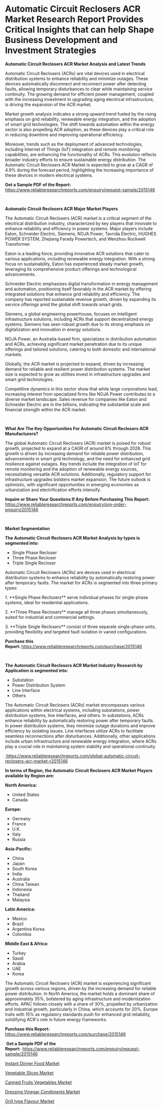 <p><h1>Automatic Circuit Reclosers ACR Market Research Report Provides Critical Insights that can help Shape Business Development and Investment Strategies</h1></p><p><strong>Automatic Circuit Reclosers ACR Market Analysis and Latest Trends</strong></p>
<p><p>Automatic Circuit Reclosers (ACRs) are vital devices used in electrical distribution systems to enhance reliability and minimize outages. These devices automatically disconnect and reconnect power after detecting faults, allowing temporary disturbances to clear while maintaining service continuity. The growing demand for efficient power management, coupled with the increasing investment in upgrading aging electrical infrastructure, is driving the expansion of the ACR market.</p><p>Market growth analysis indicates a strong upward trend fueled by the rising emphasis on grid reliability, renewable energy integration, and the adoption of smart grid technologies. The shift towards automation within the energy sector is also propelling ACR adoption, as these devices play a critical role in reducing downtime and improving operational efficiency. </p><p>Moreover, trends such as the deployment of advanced technologies, including Internet of Things (IoT) integration and remote monitoring capabilities, are enhancing the functionality of ACRs. This evolution reflects broader industry efforts to ensure sustainable energy distribution. The Automatic Circuit Reclosers ACR Market is expected to grow at a CAGR of 4.9% during the forecast period, highlighting the increasing importance of these devices in modern electrical systems.</p></p>
<p><strong>Get a Sample PDF of the Report:&nbsp;</strong> <a href="https://www.reliableresearchreports.com/enquiry/request-sample/2015146?utm_campaign=32&utm_medium=2&utm_source=Github&utm_content=ia&utm_term=17012025&utm_id=automatic-circuit-reclosers-acr">https://www.reliableresearchreports.com/enquiry/request-sample/2015146</a></p>
<p>&nbsp;</p>
<p><strong>Automatic Circuit Reclosers ACR Major Market Players</strong></p>
<p><p>The Automatic Circuit Reclosers (ACR) market is a critical segment of the electrical distribution industry, characterized by key players that innovate to enhance reliability and efficiency in power systems. Major players include Eaton, Schneider Electric, Siemens, NOJA Power, Tavrida Electric, HUGHES POWER SYSTEM, Zhejiang Farady Powertech, and Wenzhou Rockwell Transformer.</p><p>Eaton is a leading force, providing innovative ACR solutions that cater to various applications, including renewable energy integration. With a strong focus on sustainability, Eaton has experienced steady market growth, leveraging its comprehensive product offerings and technological advancements. </p><p>Schneider Electric emphasizes digital transformation in energy management and automation, positioning itself favorably in the ACR market by offering integrated solutions that enhance grid reliability and efficiency. The company has reported sustainable revenue growth, driven by expanding its service offerings amid the global shift towards smart grids.</p><p>Siemens, a global engineering powerhouse, focuses on intelligent infrastructure solutions, including ACRs that support decentralized energy systems. Siemens has seen robust growth due to its strong emphasis on digitalization and innovation in energy solutions.</p><p>NOJA Power, an Australia-based firm, specializes in distribution automation and ACRs, achieving significant market penetration due to its unique offerings and tailored solutions, catering to both domestic and international markets.</p><p>Globally, the ACR market is projected to expand, driven by increasing demand for reliable and resilient power distribution systems. The market size is expected to grow as utilities invest in infrastructure upgrades and smart grid technologies. </p><p>Competitive dynamics in this sector show that while large corporations lead, increasing interest from specialized firms like NOJA Power contributes to a diverse market landscape. Sales revenue for companies like Eaton and Schneider Electric are in the billions, indicating the substantial scale and financial strength within the ACR market.</p></p>
<p>&nbsp;</p>
<p><strong>What Are The Key Opportunities For Automatic Circuit Reclosers ACR Manufacturers?</strong></p>
<p><p>The global Automatic Circuit Reclosers (ACR) market is poised for robust growth, projected to expand at a CAGR of around 6% through 2028. This growth is driven by increasing demand for reliable power distribution, advancements in smart grid technology, and the need for enhanced grid resilience against outages. Key trends include the integration of IoT for remote monitoring and the adoption of renewable energy sources, necessitating versatile ACR solutions. Additionally, regulatory support for infrastructure upgrades bolsters market expansion. The future outlook is optimistic, with significant opportunities in emerging economies as urbanization and electrification efforts intensify.</p></p>
<p><strong>Inquire or Share Your Questions If Any Before Purchasing This Report:</strong> <a href="https://www.reliableresearchreports.com/enquiry/pre-order-enquiry/2015146?utm_campaign=32&utm_medium=2&utm_source=Github&utm_content=ia&utm_term=17012025&utm_id=automatic-circuit-reclosers-acr">https://www.reliableresearchreports.com/enquiry/pre-order-enquiry/2015146</a></p>
<p>&nbsp;</p>
<p><strong>Market Segmentation</strong></p>
<p><strong>The Automatic Circuit Reclosers ACR Market Analysis by types is segmented into:</strong></p>
<p><ul><li>Single Phase Recloser</li><li>Three Phase Recloser</li><li>Triple Single Recloser</li></ul></p>
<p><p>Automatic Circuit Reclosers (ACRs) are devices used in electrical distribution systems to enhance reliability by automatically restoring power after temporary faults. The market for ACRs is segmented into three primary types: </p><p>1. **Single Phase Reclosers** serve individual phases for single-phase systems, ideal for residential applications.</p><p>2. **Three Phase Reclosers** manage all three phases simultaneously, suited for industrial and commercial settings.</p><p>3. **Triple Single Reclosers** consist of three separate single-phase units, providing flexibility and targeted fault isolation in varied configurations.</p></p>
<p><strong>Purchase this Report:&nbsp;</strong><a href="https://www.reliableresearchreports.com/purchase/2015146?utm_campaign=32&utm_medium=2&utm_source=Github&utm_content=ia&utm_term=17012025&utm_id=automatic-circuit-reclosers-acr">https://www.reliableresearchreports.com/purchase/2015146</a></p>
<p>&nbsp;</p>
<p><strong>The Automatic Circuit Reclosers ACR Market Industry Research by Application is segmented into:</strong></p>
<p><ul><li>Substation</li><li>Power Distribution System</li><li>Line Interface</li><li>Others</li></ul></p>
<p><p>The Automatic Circuit Reclosers (ACRs) market encompasses various applications within electrical systems, including substations, power distribution systems, line interfaces, and others. In substations, ACRs enhance reliability by automatically restoring power after temporary faults. In power distribution systems, they minimize outage durations and improve efficiency by isolating issues. Line interfaces utilize ACRs to facilitate seamless reconnections after disturbances. Additionally, other applications include urban infrastructure and renewable energy integration, where ACRs play a crucial role in maintaining system stability and operational continuity.</p></p>
<p><a href="https://www.reliableresearchreports.com/global-automatic-circuit-reclosers-acr-market-r2015146?utm_campaign=32&utm_medium=2&utm_source=Github&utm_content=ia&utm_term=17012025&utm_id=automatic-circuit-reclosers-acr">&nbsp;https://www.reliableresearchreports.com/global-automatic-circuit-reclosers-acr-market-r2015146</a></p>
<p><strong>In terms of Region, the Automatic Circuit Reclosers ACR Market Players available by Region are:</strong></p>
<p>
    <p> <strong> North America: </strong>
        <ul>
            <li>United States</li>
            <li>Canada</li>
        </ul>
        </p> 
    <p> <strong> Europe: </strong>
        <ul>
            <li>Germany</li>
            <li>France</li>
            <li>U.K.</li>
            <li>Italy</li>
            <li>Russia</li>
        </ul>
        </p> 
    <p> <strong> Asia-Pacific: </strong>
        <ul>
            <li>China</li>
            <li>Japan</li>
            <li>South Korea</li>
            <li>India</li>
            <li>Australia</li>
            <li>China Taiwan</li>
            <li>Indonesia</li>
            <li>Thailand</li>
            <li>Malaysia</li>
        </ul>
        </p> 
    <p> <strong> Latin America: </strong>
        <ul>
            <li>Mexico</li>
            <li>Brazil</li>
            <li>Argentina Korea</li>
            <li>Colombia</li>
        </ul>
        </p> 
    <p> <strong> Middle East & Africa: </strong>
        <ul>
            <li>Turkey</li>
            <li>Saudi</li>
            <li>Arabia</li>
            <li>UAE</li>
            <li>Korea</li>
        </ul>
    </p>
    </p>
<p><p>The Automatic Circuit Reclosers (ACR) market is experiencing significant growth across various regions, driven by the increasing demand for reliable power distribution. In North America, the market holds a dominant share of approximately 35%, bolstered by aging infrastructure and modernization efforts. APAC follows closely with a share of 30%, propelled by urbanization and industrial growth, particularly in China, which accounts for 20%. Europe trails with 15% as regulatory standards push for enhanced grid reliability, solidifying ACR's role in future energy frameworks.</p></p>
<p><strong>Purchase this Report: </strong><a href="https://www.reliableresearchreports.com/purchase/2015146?utm_campaign=32&utm_medium=2&utm_source=Github&utm_content=ia&utm_term=17012025&utm_id=automatic-circuit-reclosers-acr">https://www.reliableresearchreports.com/purchase/2015146</a></p>
<p>&nbsp;<strong>Get a Sample PDF of the Report:&nbsp;&nbsp;</strong><a href="https://www.reliableresearchreports.com/enquiry/request-sample/2015146?utm_campaign=32&utm_medium=2&utm_source=Github&utm_content=ia&utm_term=17012025&utm_id=automatic-circuit-reclosers-acr">https://www.reliableresearchreports.com/enquiry/request-sample/2015146</a></p>
<p><strong></strong></p>
<p><p><a href="https://github.com/JakirUddin651/Market-Research-Report-List-1/blob/main/instant-dinner-food-market.md?utm_campaign=32&utm_medium=2&utm_source=Github&utm_content=ia&utm_term=17012025&utm_id=automatic-circuit-reclosers-acr">Instant Dinner Food Market</a></p><p><a href="https://github.com/irfadac/Market-Research-Report-List-5/blob/main/vegetable-slices-market.md?utm_campaign=32&utm_medium=2&utm_source=Github&utm_content=ia&utm_term=17012025&utm_id=automatic-circuit-reclosers-acr">Vegetable Slices Market</a></p><p><a href="https://github.com/bensemilia864/Market-Research-Report-List-1/blob/main/canned-fruits-vegetables-market.md?utm_campaign=32&utm_medium=2&utm_source=Github&utm_content=ia&utm_term=17012025&utm_id=automatic-circuit-reclosers-acr">Canned Fruits Vegetables Market</a></p><p><a href="https://github.com/justalichtenberger/Market-Research-Report-List-1/blob/main/dressing-vinegar-condiments-market.md?utm_campaign=32&utm_medium=2&utm_source=Github&utm_content=ia&utm_term=17012025&utm_id=automatic-circuit-reclosers-acr">Dressing Vinegar Condiments Market</a></p><p><a href="https://github.com/gerdabatiskzv9/Market-Research-Report-List-1/blob/main/grill-type-flavour-market.md?utm_campaign=32&utm_medium=2&utm_source=Github&utm_content=ia&utm_term=17012025&utm_id=automatic-circuit-reclosers-acr">Grill type Flavour Market</a></p></p>
